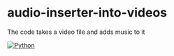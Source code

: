 # audio-inserter-into-videos
The code takes a video file and adds music to it

[![Python](https://img.shields.io/badge/Python-3.12-blue)](https://www.python.org/)
